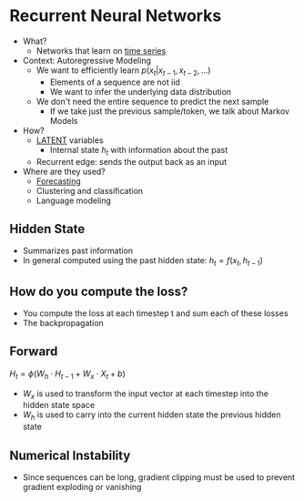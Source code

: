 # Recurrent Neural Networks

- What?
  - Networks that learn on [time series](definitions.md/#time-series)
- Context: Autoregressive Modeling
  - We want to efficiently learn $p(x_t|x_{t-1}, x_{t-2},...)$
    - Elements of a sequence are not iid
    - We want to infer the underlying data distribution
  - We don't need the entire sequence to predict the next sample
    - If we take just the previous sample/token, we talk about Markov Models
- How?
  - [LATENT](definitions.md/#latent-variable) variables
    - Internal state $h_t$ with information about the past
  - Recurrent edge: sends the output back as an input
- Where are they used?
  - [Forecasting](definitions.md/#forecasting)
  - Clustering and classification
  - Language modeling

## Hidden State

- Summarizes past information
- In general computed using the past hidden state: $h_t = f(x_t, h_{t-1})$

## How do you compute the loss?

- You compute the loss at each timestep t and sum each of these losses
- The backpropagation 

## Forward

$H_t = \phi(W_h \cdot H_{t-1} + W_x \cdot X_t + b)$
- $W_x$ is used to transform the input vector at each timestep into the hidden state space
- $W_h$ is used to carry into the current hidden state the previous hidden state

## Numerical Instability

- Since sequences can be long, gradient clipping must be used to prevent gradient exploding or vanishing

